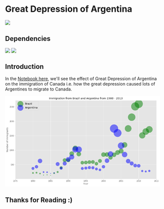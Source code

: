 # Great Depression of Argentina

![](http://ForTheBadge.com/images/badges/made-with-python.svg)

## Dependencies

![](https://img.shields.io/badge/pandas-1.2.3-150458?style=for-the-badge&logo=pandas)
![](https://img.shields.io/badge/matplotlib-3.3.4-224099?style=for-the-badge)

## Introduction

In the [Notebook here](Notebook.ipynb), we'll see the effect of Great Depression of Argentina on the immigration of Canada i.e. how the great depression caused lots of Argentines to migrate to Canada.

![](img.png)

## Thanks for Reading :)